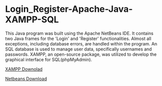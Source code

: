 # Login_Register-Apache-Java-XAMPP-SQL

This Java program was built using the Apache NetBeans IDE. It contains two Java frames for the 'Login' and 'Register' functionalities. Almost all exceptions, including database errors, are handled within the program. An SQL database is used to manage user data, specifically usernames and passwords. XAMPP, an open-source package, was utilized to develop the graphical interface for SQL(phpMyAdmin).

[XAMPP Downolad](https://www.apachefriends.org)

[Netbeans Download](https://netbeans.apache.org/front/main/download)
